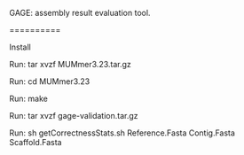 GAGE: assembly result evaluation tool. 

==========

Install

Run: tar xvzf MUMmer3.23.tar.gz

Run: cd MUMmer3.23

Run: make

Run: tar xvzf gage-validation.tar.gz

Run: sh getCorrectnessStats.sh Reference.Fasta Contig.Fasta Scaffold.Fasta

